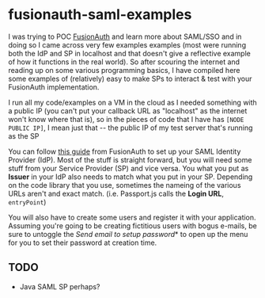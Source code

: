 # fusionauth-saml-examples
I was trying to POC [FusionAuth](https://fusionauth.io) and learn more about SAML/SSO and in doing so I came across very few examples examples (most were running both the IdP and SP in localhost and that doesn't give a reflective example of how it functions in the real world).  So after scouring the internet and reading up on some various programming basics, I have compiled here some examples of (relatively) easy to make SPs to interact & test with your FusionAuth implementation.

I run all my code/examples on a VM in the cloud as I needed something with a public IP (you can't put your callback URL as "localhost" as the internet won't know where that is), so in the pieces of code that I have has `[NODE PUBLIC IP]`, I mean just that -- the public IP of my test server that's running as the SP

You can follow [this guide](https://fusionauth.io/docs/v1/tech/samlv2/) from FusionAuth to set up your SAML Identity Provider (IdP).  Most of the stuff is straight forward, but you will need some stuff from your Service Provider (SP) and vice versa.  You what you put as **Issuer** in your IdP also needs to match what you put in your SP.  Depending on the code library that you use, sometimes the nameing of the various URLs aren't and exact match.  (i.e. Passport.js calls the **Login URL**, `entryPoint`) 

You will also have to create some users and register it with your application.  Assuming you're going to be creating fictitious users with bogus e-mails, be sure to untoggle the *Send email to setup password** to open up the menu for you to set their password at creation time.

## TODO
- Java SAML SP perhaps?
